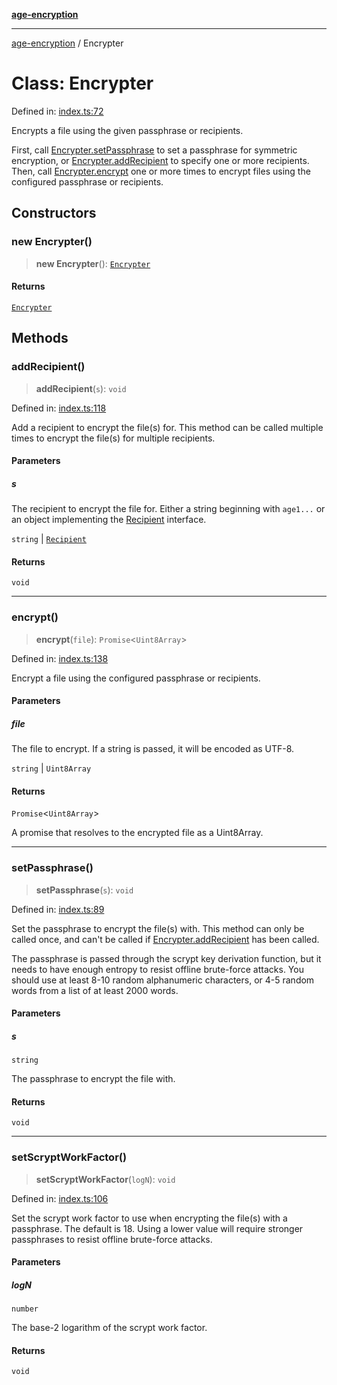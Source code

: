 [**age-encryption**](../README.md)

***

[age-encryption](../README.md) / Encrypter

# Class: Encrypter

Defined in: [index.ts:72](https://github.com/FiloSottile/typage/blob/71f68da909e30220d568bfb648bafe630e17f03c/lib/index.ts#L72)

Encrypts a file using the given passphrase or recipients.

First, call [Encrypter.setPassphrase](Encrypter.md#setpassphrase) to set a passphrase for symmetric
encryption, or [Encrypter.addRecipient](Encrypter.md#addrecipient) to specify one or more
recipients. Then, call [Encrypter.encrypt](Encrypter.md#encrypt) one or more times to encrypt
files using the configured passphrase or recipients.

## Constructors

### new Encrypter()

> **new Encrypter**(): [`Encrypter`](Encrypter.md)

#### Returns

[`Encrypter`](Encrypter.md)

## Methods

### addRecipient()

> **addRecipient**(`s`): `void`

Defined in: [index.ts:118](https://github.com/FiloSottile/typage/blob/71f68da909e30220d568bfb648bafe630e17f03c/lib/index.ts#L118)

Add a recipient to encrypt the file(s) for. This method can be called
multiple times to encrypt the file(s) for multiple recipients.

#### Parameters

##### s

The recipient to encrypt the file for. Either a string
beginning with `age1...` or an object implementing the [Recipient](../interfaces/Recipient.md)
interface.

`string` | [`Recipient`](../interfaces/Recipient.md)

#### Returns

`void`

***

### encrypt()

> **encrypt**(`file`): `Promise`\<`Uint8Array`\>

Defined in: [index.ts:138](https://github.com/FiloSottile/typage/blob/71f68da909e30220d568bfb648bafe630e17f03c/lib/index.ts#L138)

Encrypt a file using the configured passphrase or recipients.

#### Parameters

##### file

The file to encrypt. If a string is passed, it will be
encoded as UTF-8.

`string` | `Uint8Array`

#### Returns

`Promise`\<`Uint8Array`\>

A promise that resolves to the encrypted file as a Uint8Array.

***

### setPassphrase()

> **setPassphrase**(`s`): `void`

Defined in: [index.ts:89](https://github.com/FiloSottile/typage/blob/71f68da909e30220d568bfb648bafe630e17f03c/lib/index.ts#L89)

Set the passphrase to encrypt the file(s) with. This method can only be
called once, and can't be called if [Encrypter.addRecipient](Encrypter.md#addrecipient) has
been called.

The passphrase is passed through the scrypt key derivation function, but
it needs to have enough entropy to resist offline brute-force attacks.
You should use at least 8-10 random alphanumeric characters, or 4-5
random words from a list of at least 2000 words.

#### Parameters

##### s

`string`

The passphrase to encrypt the file with.

#### Returns

`void`

***

### setScryptWorkFactor()

> **setScryptWorkFactor**(`logN`): `void`

Defined in: [index.ts:106](https://github.com/FiloSottile/typage/blob/71f68da909e30220d568bfb648bafe630e17f03c/lib/index.ts#L106)

Set the scrypt work factor to use when encrypting the file(s) with a
passphrase. The default is 18. Using a lower value will require stronger
passphrases to resist offline brute-force attacks.

#### Parameters

##### logN

`number`

The base-2 logarithm of the scrypt work factor.

#### Returns

`void`
